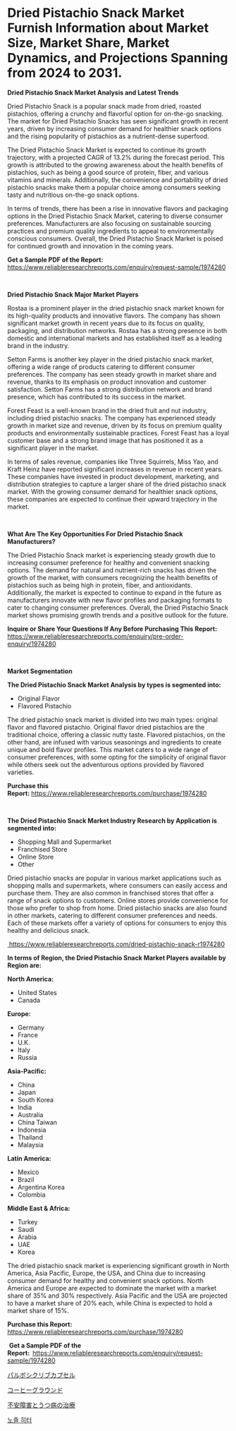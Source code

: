 <p><h1>Dried Pistachio Snack Market Furnish Information about Market Size, Market Share, Market Dynamics, and Projections Spanning from 2024 to 2031.</h1></p><p><strong>Dried Pistachio Snack Market Analysis and Latest Trends</strong></p>
<p><p>Dried Pistachio Snack is a popular snack made from dried, roasted pistachios, offering a crunchy and flavorful option for on-the-go snacking. The market for Dried Pistachio Snacks has seen significant growth in recent years, driven by increasing consumer demand for healthier snack options and the rising popularity of pistachios as a nutrient-dense superfood. </p><p>The Dried Pistachio Snack Market is expected to continue its growth trajectory, with a projected CAGR of 13.2% during the forecast period. This growth is attributed to the growing awareness about the health benefits of pistachios, such as being a good source of protein, fiber, and various vitamins and minerals. Additionally, the convenience and portability of dried pistachio snacks make them a popular choice among consumers seeking tasty and nutritious on-the-go snack options.</p><p>In terms of trends, there has been a rise in innovative flavors and packaging options in the Dried Pistachio Snack Market, catering to diverse consumer preferences. Manufacturers are also focusing on sustainable sourcing practices and premium quality ingredients to appeal to environmentally conscious consumers. Overall, the Dried Pistachio Snack Market is poised for continued growth and innovation in the coming years.</p></p>
<p><strong>Get a Sample PDF of the Report:&nbsp;</strong> <a href="https://www.reliableresearchreports.com/enquiry/request-sample/1974280">https://www.reliableresearchreports.com/enquiry/request-sample/1974280</a></p>
<p>&nbsp;</p>
<p><strong>Dried Pistachio Snack Major Market Players</strong></p>
<p><p>Rostaa is a prominent player in the dried pistachio snack market known for its high-quality products and innovative flavors. The company has shown significant market growth in recent years due to its focus on quality, packaging, and distribution networks. Rostaa has a strong presence in both domestic and international markets and has established itself as a leading brand in the industry.</p><p>Setton Farms is another key player in the dried pistachio snack market, offering a wide range of products catering to different consumer preferences. The company has seen steady growth in market share and revenue, thanks to its emphasis on product innovation and customer satisfaction. Setton Farms has a strong distribution network and brand presence, which has contributed to its success in the market.</p><p>Forest Feast is a well-known brand in the dried fruit and nut industry, including dried pistachio snacks. The company has experienced steady growth in market size and revenue, driven by its focus on premium quality products and environmentally sustainable practices. Forest Feast has a loyal customer base and a strong brand image that has positioned it as a significant player in the market.</p><p>In terms of sales revenue, companies like Three Squirrels, Miss Yao, and Kraft Heinz have reported significant increases in revenue in recent years. These companies have invested in product development, marketing, and distribution strategies to capture a larger share of the dried pistachio snack market. With the growing consumer demand for healthier snack options, these companies are expected to continue their upward trajectory in the market.</p></p>
<p>&nbsp;</p>
<p><strong>What Are The Key Opportunities For Dried Pistachio Snack Manufacturers?</strong></p>
<p><p>The Dried Pistachio Snack market is experiencing steady growth due to increasing consumer preference for healthy and convenient snacking options. The demand for natural and nutrient-rich snacks has driven the growth of the market, with consumers recognizing the health benefits of pistachios such as being high in protein, fiber, and antioxidants. Additionally, the market is expected to continue to expand in the future as manufacturers innovate with new flavor profiles and packaging formats to cater to changing consumer preferences. Overall, the Dried Pistachio Snack market shows promising growth trends and a positive outlook for the future.</p></p>
<p><strong>Inquire or Share Your Questions If Any Before Purchasing This Report:</strong> <a href="https://www.reliableresearchreports.com/enquiry/pre-order-enquiry/1974280">https://www.reliableresearchreports.com/enquiry/pre-order-enquiry/1974280</a></p>
<p>&nbsp;</p>
<p><strong>Market Segmentation</strong></p>
<p><strong>The Dried Pistachio Snack Market Analysis by types is segmented into:</strong></p>
<p><ul><li>Original Flavor</li><li>Flavored Pistachio</li></ul></p>
<p><p>The dried pistachio snack market is divided into two main types: original flavor and flavored pistachio. Original flavor dried pistachios are the traditional choice, offering a classic nutty taste. Flavored pistachios, on the other hand, are infused with various seasonings and ingredients to create unique and bold flavor profiles. This market caters to a wide range of consumer preferences, with some opting for the simplicity of original flavor while others seek out the adventurous options provided by flavored varieties.</p></p>
<p><strong>Purchase this Report:&nbsp;</strong><a href="https://www.reliableresearchreports.com/purchase/1974280">https://www.reliableresearchreports.com/purchase/1974280</a></p>
<p>&nbsp;</p>
<p><strong>The Dried Pistachio Snack Market Industry Research by Application is segmented into:</strong></p>
<p><ul><li>Shopping Mall and Supermarket</li><li>Franchised Store</li><li>Online Store</li><li>Other</li></ul></p>
<p><p>Dried pistachio snacks are popular in various market applications such as shopping malls and supermarkets, where consumers can easily access and purchase them. They are also common in franchised stores that offer a range of snack options to customers. Online stores provide convenience for those who prefer to shop from home. Dried pistachio snacks are also found in other markets, catering to different consumer preferences and needs. Each of these markets offer a variety of options for consumers to enjoy this healthy and delicious snack.</p></p>
<p><a href="https://www.reliableresearchreports.com/dried-pistachio-snack-r1974280">&nbsp;https://www.reliableresearchreports.com/dried-pistachio-snack-r1974280</a></p>
<p><strong>In terms of Region, the Dried Pistachio Snack Market Players available by Region are:</strong></p>
<p>
    <p> <strong> North America: </strong>
        <ul>
            <li>United States</li>
            <li>Canada</li>
        </ul>
        </p> 
    <p> <strong> Europe: </strong>
        <ul>
            <li>Germany</li>
            <li>France</li>
            <li>U.K.</li>
            <li>Italy</li>
            <li>Russia</li>
        </ul>
        </p> 
    <p> <strong> Asia-Pacific: </strong>
        <ul>
            <li>China</li>
            <li>Japan</li>
            <li>South Korea</li>
            <li>India</li>
            <li>Australia</li>
            <li>China Taiwan</li>
            <li>Indonesia</li>
            <li>Thailand</li>
            <li>Malaysia</li>
        </ul>
        </p> 
    <p> <strong> Latin America: </strong>
        <ul>
            <li>Mexico</li>
            <li>Brazil</li>
            <li>Argentina Korea</li>
            <li>Colombia</li>
        </ul>
        </p> 
    <p> <strong> Middle East & Africa: </strong>
        <ul>
            <li>Turkey</li>
            <li>Saudi</li>
            <li>Arabia</li>
            <li>UAE</li>
            <li>Korea</li>
        </ul>
    </p>
    </p>
<p><p>The dried pistachio snack market is experiencing significant growth in North America, Asia Pacific, Europe, the USA, and China due to increasing consumer demand for healthy and convenient snack options. North America and Europe are expected to dominate the market with a market share of 35% and 30% respectively. Asia Pacific and the USA are projected to have a market share of 20% each, while China is expected to hold a market share of 15%.</p></p>
<p><strong>Purchase this Report: </strong><a href="https://www.reliableresearchreports.com/purchase/1974280">https://www.reliableresearchreports.com/purchase/1974280</a></p>
<p>&nbsp;<strong>Get a Sample PDF of the Report:&nbsp;&nbsp;</strong><a href="https://www.reliableresearchreports.com/enquiry/request-sample/1974280">https://www.reliableresearchreports.com/enquiry/request-sample/1974280</a></p>
<p><strong></strong></p>
<p><p><a href="https://medium.com/@tomienow6767d/2024%E5%B9%B4%E3%81%8B%E3%82%892031%E5%B9%B4%E3%81%BE%E3%81%A7%E3%81%AE%E6%9C%9F%E9%96%93%E3%81%AEpalbociclib%E3%82%AB%E3%83%97%E3%82%BB%E3%83%AB%E3%81%AE%E5%B8%82%E5%A0%B4%E5%8B%95%E5%90%91%E3%81%A8%E5%B8%82%E5%A0%B4%E5%88%86%E6%9E%90%E3%82%92%E4%BA%88%E6%B8%AC%E3%81%97%E3%81%BE%E3%81%99-6b89cc2f0542">パルボシクリブカプセル</a></p><p><a href="https://medium.com/@lawrencewatkins654/%E3%82%B3%E3%83%BC%E3%83%92%E3%83%BC%E7%B2%89%E5%B8%82%E5%A0%B4-%E5%B8%82%E5%A0%B4%E3%82%B7%E3%82%A7%E3%82%A2-%E5%B8%82%E5%A0%B4%E5%8B%95%E5%90%91-%E5%B0%86%E6%9D%A5%E3%81%AE%E6%88%90%E9%95%B7%E3%81%AE%E6%8E%A2%E7%B4%A2-7b0f661e29de">コーヒーグラウンド</a></p><p><a href="https://github.com/nemesis2824/Market-Research-Report-List-1/blob/main/263253619918.md">不安障害とうつ病の治療</a></p><p><a href="https://medium.com/@bud567768/%EB%94%94%EC%BD%94%EB%94%A9-%EB%85%B8%EC%A6%90-%ED%9E%88%ED%84%B0-%EC%8B%9C%EC%9E%A5-%EC%A7%80%ED%91%9C-%EC%8B%9C%EC%9E%A5-%EC%A0%90%EC%9C%A0%EC%9C%A8-%ED%8A%B8%EB%A0%8C%EB%93%9C-%EB%B0%8F-%EC%84%B1%EC%9E%A5-%ED%8C%A8%ED%84%B4-64fb1e95c698">노즐 히터</a></p></p>